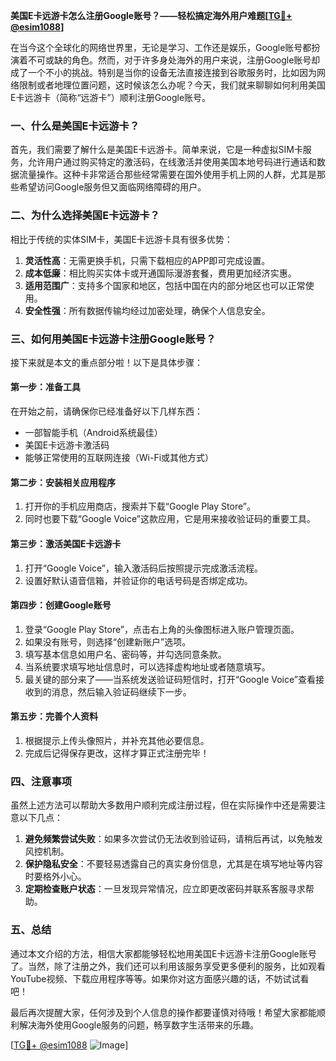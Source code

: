 **美国E卡远游卡怎么注册Google账号？——轻松搞定海外用户难题[[TG💪+ @esim1088](https://t.me/s/esim1088)]**

在当今这个全球化的网络世界里，无论是学习、工作还是娱乐，Google账号都扮演着不可或缺的角色。然而，对于许多身处海外的用户来说，注册Google账号却成了一个不小的挑战。特别是当你的设备无法直接连接到谷歌服务时，比如因为网络限制或者地理位置问题，这时候该怎么办呢？今天，我们就来聊聊如何利用美国E卡远游卡（简称“远游卡”）顺利注册Google账号。

### 一、什么是美国E卡远游卡？

首先，我们需要了解什么是美国E卡远游卡。简单来说，它是一种虚拟SIM卡服务，允许用户通过购买特定的激活码，在线激活并使用美国本地号码进行通话和数据流量操作。这种卡非常适合那些经常需要在国外使用手机上网的人群，尤其是那些希望访问Google服务但又面临网络障碍的用户。

### 二、为什么选择美国E卡远游卡？

相比于传统的实体SIM卡，美国E卡远游卡具有很多优势：

1. **灵活性高**：无需更换手机，只需下载相应的APP即可完成设置。
2. **成本低廉**：相比购买实体卡或开通国际漫游套餐，费用更加经济实惠。
3. **适用范围广**：支持多个国家和地区，包括中国在内的部分地区也可以正常使用。
4. **安全性强**：所有数据传输均经过加密处理，确保个人信息安全。

### 三、如何用美国E卡远游卡注册Google账号？

接下来就是本文的重点部分啦！以下是具体步骤：

#### 第一步：准备工具

在开始之前，请确保你已经准备好以下几样东西：
- 一部智能手机（Android系统最佳）
- 美国E卡远游卡激活码
- 能够正常使用的互联网连接（Wi-Fi或其他方式）

#### 第二步：安装相关应用程序

1. 打开你的手机应用商店，搜索并下载“Google Play Store”。
2. 同时也要下载“Google Voice”这款应用，它是用来接收验证码的重要工具。

#### 第三步：激活美国E卡远游卡

1. 打开“Google Voice”，输入激活码后按照提示完成激活流程。
2. 设置好默认语音信箱，并验证你的电话号码是否绑定成功。

#### 第四步：创建Google账号

1. 登录“Google Play Store”，点击右上角的头像图标进入账户管理页面。
2. 如果没有账号，则选择“创建新账户”选项。
3. 填写基本信息如用户名、密码等，并勾选同意条款。
4. 当系统要求填写地址信息时，可以选择虚构地址或者随意填写。
5. 最关键的部分来了——当系统发送验证码短信时，打开“Google Voice”查看接收到的消息，然后输入验证码继续下一步。

#### 第五步：完善个人资料

1. 根据提示上传头像照片，并补充其他必要信息。
2. 完成后记得保存更改，这样才算正式注册完毕！

### 四、注意事项

虽然上述方法可以帮助大多数用户顺利完成注册过程，但在实际操作中还是需要注意以下几点：

1. **避免频繁尝试失败**：如果多次尝试仍无法收到验证码，请稍后再试，以免触发风控机制。
2. **保护隐私安全**：不要轻易透露自己的真实身份信息，尤其是在填写地址等内容时要格外小心。
3. **定期检查账户状态**：一旦发现异常情况，应立即更改密码并联系客服寻求帮助。

### 五、总结

通过本文介绍的方法，相信大家都能够轻松地用美国E卡远游卡注册Google账号了。当然，除了注册之外，我们还可以利用该服务享受更多便利的服务，比如观看YouTube视频、下载应用程序等等。如果你对这方面感兴趣的话，不妨试试看吧！

最后再次提醒大家，任何涉及到个人信息的操作都要谨慎对待哦！希望大家都能顺利解决海外使用Google服务的问题，畅享数字生活带来的乐趣。

[[TG💪+ @esim1088](https://t.me/s/esim1088) ![Image](https://i.postimg.cc/4NQfJmqS/Snipaste-2025-05-13-00-14-12.png)]